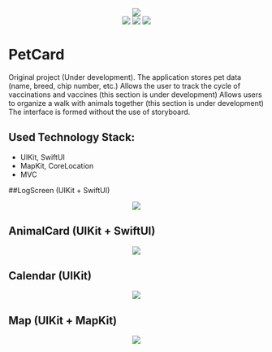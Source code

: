 

<p align="center">  
<img src = "Assets/Logo.png" /><br>
  <img src = "https://img.shields.io/badge/Version%20project%3A-Alfa--Build-green"/>
  <img src = "https://img.shields.io/badge/Platform-iOS%2014.0%2B-orange" />
  <img src = "https://img.shields.io/badge/Apple%20SDK-UIKit%20%2B%20SwiftUI-inactive" />
</p>

# PetCard

Original project (Under development).
The application stores pet data (name, breed, chip number, etc.)
Allows the user to track the cycle of vaccinations and vaccines (this section is under development)
Allows users to organize a walk with animals together (this section is under development)
The interface is formed without the use of storyboard.

## Used Technology Stack:

- UIKit, SwiftUI
- MapKit, CoreLocation
- MVC

##LogScreen (UIKit + SwiftUI)
<p align="center"> 
<img src = "Assets/LogScreen.gif" /><br>
</p>

## AnimalCard (UIKit + SwiftUI)
 <p align="center"> 
<img src = "Assets/AnimalCard.gif" /><br>
</p>

## Calendar (UIKit)
<p align="center"> 
<img src = "Assets/Calendar.gif" /><br>
</p>

## Map (UIKit + MapKit)
<p align="center"> 
<img src = "Assets/Map.gif" /><br>
</p>
